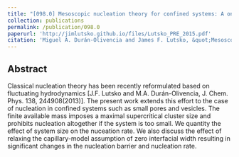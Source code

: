 ```yaml
---
title: "[098.0] Mesoscopic nucleation theory for confined systems: A one-parameter model."
collection: publications
permalink: /publication/098.0
paperurl: 'http://jimlutsko.github.io/files/Lutsko_PRE_2015.pdf'
citation: 'Miguel A. Durán-Olivencia and James F. Lutsko, &quot;Mesoscopic nucleation theory for confined systems: A one-parameter model.&quot;, <i>Phys. Rev. E</i>, <strong>91</strong>, 22402 (2015)'
---
```

Abstract
---
Classical nucleation theory has been recently reformulated based on fluctuating hydrodynamics [J.F. Lutsko and M.A. Durán-Olivencia, J. Chem. Phys. 138, 244908(2013)]. The present work extends this effort to the case of nucleation in confined systems such as small pores and vesicles. The finite available mass imposes a maximal supercritical cluster size and prohibits nucleation altogether if the system is too small. We quantity the effect of system size on the nuceation rate. We also discuss the effect of relaxing the capillary-model assumption of zero interfacial width resulting in significant changes in the nucleation barrier and nucleation rate.
